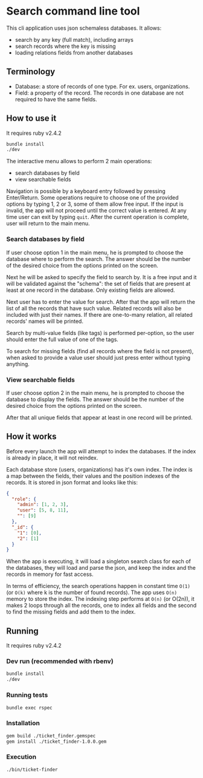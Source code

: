 # Search command line tool
This cli application uses json schemaless databases. It allows:
 - search by any key (full match), including arrays
 - search records where the key is missing
 - loading relations fields from another databases

## Terminology
- Database: a store of records of one type. For ex. users, organizations.
- Field: a property of the record. The records in one database are not required to have the same fields.

## How to use it
It requires ruby v2.4.2
```sh
bundle install
./dev
```

The interactive menu allows to perform 2 main operations:
 - search databases by field
 - view searchable fields

Navigation is possible by a keyboard entry followed by pressing Enter/Return. Some operations require to choose one of the provided options by typing 1, 2 or 3, some of them allow free input. If the input is invalid, the app will not proceed until the correct value is entered. At any time user can exit by typing `quit`. After the current operation is complete, user will return to the main menu.

### Search databases by field
If user choose option 1 in the main menu, he is prompted to choose the database where to perform the search. The answer should be the number of the desired choice from the options printed on the screen.

Next he will be asked to specify the field to search by. It is a free input and it will be validated against the "schema": the set of fields that are present at least at one record in the database. Only existing fields are allowed.

Next user has to enter the value for search. After that the app will return the list of all the records that have such value. Related records will also be included with just their names. If there are one-to-many relation, all related records' names will be printed.

Search by multi-value fields (like tags) is performed per-option, so the user should enter the full value of one of the tags.

To search for missing fields (find all records where the field is not present), when asked to provide a value user should just press enter without typing anything.

### View searchable fields
If user choose option 2 in the main menu, he is prompted to choose the database to display the fields. The answer should be the number of the desired choice from the options printed on the screen.

After that all unique fields that appear at least in one record will be printed.

## How it works
Before every launch the app will attempt to index the databases. If the index is already in place, it will not reindex.

Each database store (users, organizations) has it's own index. The index is a map between the fields, their values and the position indexes of the records. It is stored in json format and looks like this:
```json
{
  "role": {
    "admin": [1, 2, 3],
    "user": [5, 8, 11],
    "": [9]
  },
  "_id": {
    "1": [0],
    "2": [1]
  }
}
```

When the app is executing, it will load a singleton search class for each of the databases, they will load and parse the json, and  keep the index and the records in memory for fast access.

In terms of efficiency, the search operations happen in constant time `O(1)` (or `O(k)` where k is the number of found records). The app uses `O(n)` memory to store the index. The indexing step performs at `O(n)` (or O(2n)), it makes 2 loops through all the records, one to index all fields and the second to find the missing fields and add them to the index.

## Running
It requires ruby v2.4.2

### Dev run (recommended with rbenv)
```sh
bundle install
./dev
```

### Running tests
```sh
bundle exec rspec
```

### Installation
```sh
gem build ./ticket_finder.gemspec
gem install ./ticket_finder-1.0.0.gem
```

### Execution
```sh
./bin/ticket-finder
```
